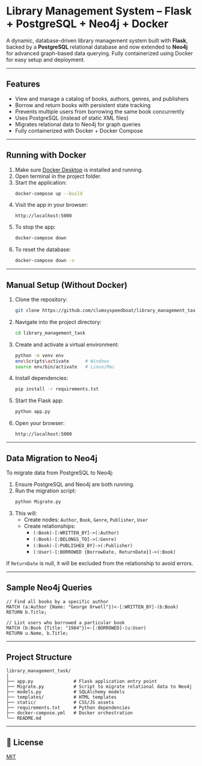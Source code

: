 # Library Management System – Flask + PostgreSQL + Neo4j + Docker

A dynamic, database-driven library management system built with **Flask**, backed by a **PostgreSQL** relational database and now extended to **Neo4j** for advanced graph-based data querying. Fully containerized using Docker for easy setup and deployment.

---

## Features

- View and manage a catalog of books, authors, genres, and publishers
- Borrow and return books with persistent state tracking
- Prevents multiple users from borrowing the same book concurrently
- Uses PostgreSQL (instead of static XML files)
- Migrates relational data to Neo4j for graph queries
- Fully containerized with Docker + Docker Compose

---

## Running with Docker

1. Make sure [Docker Desktop](https://www.docker.com/products/docker-desktop) is installed and running.
2. Open terminal in the project folder.
3. Start the application:
   ```bash
   docker-compose up --build
   ```
4. Visit the app in your browser:
   ```
   http://localhost:5000
   ```
5. To stop the app:
   ```bash
   docker-compose down
   ```
6. To reset the database:
   ```bash
   docker-compose down -v
   ```

---

## Manual Setup (Without Docker)

1. Clone the repository:
   ```bash
   git clone https://github.com/clumsyspeedboat/library_management_task.git
   ```
2. Navigate into the project directory:
   ```bash
   cd library_management_task
   ```
3. Create and activate a virtual environment:
   ```bash
   python -m venv env
   env\Scripts\activate      # Windows
   source env/bin/activate   # Linux/Mac
   ```
4. Install dependencies:
   ```bash
   pip install -r requirements.txt
   ```
5. Start the Flask app:
   ```bash
   python app.py
   ```
6. Open your browser:
   ```
   http://localhost:5000
   ```

---

## Data Migration to Neo4j

To migrate data from PostgreSQL to Neo4j:

1. Ensure PostgreSQL and Neo4j are both running.
2. Run the migration script:
   ```bash
   python Migrate.py
   ```
3. This will:
   - Create nodes: `Author`, `Book`, `Genre`, `Publisher`, `User`
   - Create relationships:
     - `(:Book)-[:WRITTEN_BY]->(:Author)`
     - `(:Book)-[:BELONGS_TO]->(:Genre)`
     - `(:Book)-[:PUBLISHED_BY]->(:Publisher)`
     - `(:User)-[:BORROWED {BorrowDate, ReturnDate}]->(:Book)`

 If `ReturnDate` is null, it will be excluded from the relationship to avoid errors.

---

## Sample Neo4j Queries

```cypher
// Find all books by a specific author
MATCH (a:Author {Name: "George Orwell"})<-[:WRITTEN_BY]-(b:Book)
RETURN b.Title;

// List users who borrowed a particular book
MATCH (b:Book {Title: "1984"})<-[:BORROWED]-(u:User)
RETURN u.Name, b.Title;
```

---

## Project Structure

```
library_management_task/
│
├── app.py               # Flask application entry point
├── Migrate.py           # Script to migrate relational data to Neo4j
├── models.py            # SQLAlchemy models
├── templates/           # HTML templates
├── static/              # CSS/JS assets
├── requirements.txt     # Python dependencies
├── docker-compose.yml   # Docker orchestration
└── README.md
```

---

## 📄 License

[MIT](LICENSE)

